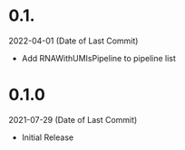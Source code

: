 # 0.1.
2022-04-01 (Date of Last Commit)

* Add RNAWithUMIsPipeline to pipeline list
# 0.1.0
2021-07-29 (Date of Last Commit)

* Initial Release
